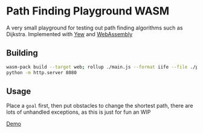# Path Finding Playground WASM

A very small playground for testing out path finding algorithms such as Dijkstra.
Implemented with [Yew](https://yew.rs/docs/en/) and [WebAssembly](https://webassembly.org/)

## Building

```sh
wasm-pack build --target web; rollup ./main.js --format iife --file ./pkg/bundle.js
python -m http.server 8080
```

## Usage

Place a `goal` first, then put obstacles to change the shortest path, there are lots of unhandled exceptions, as this is just for fun an WIP

[Demo](https://tfachmann.ddns.net/path_playground/index.html)
